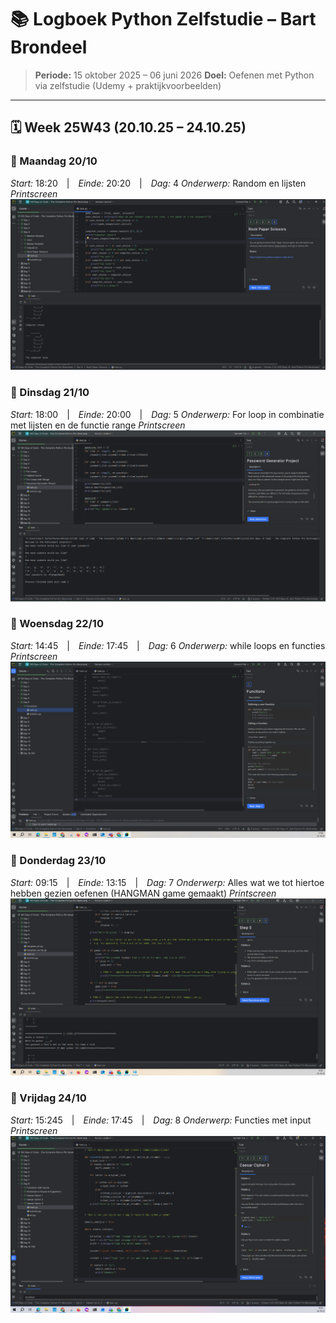 # 📚 Logboek Python Zelfstudie – Bart Brondeel

> **Periode:** 15 oktober 2025 – 06 juni 2026
> **Doel:** Oefenen met Python via zelfstudie (Udemy + praktijkvoorbeelden)  

---

## 🗓️ Week 25W43 (20.10.25 – 24.10.25)

### 📅 Maandag 20/10
*Start:* 18:20 | *Einde:* 20:20 | *Dag:* 4 
*Onderwerp:* Random en lijsten
*Printscreen*
![Python omgeving](images/oktober_2025/maandag_20_oktober.png)

### 📅 Dinsdag 21/10
*Start:* 18:00 | *Einde:* 20:00 | *Dag:* 5 
*Onderwerp:* For loop in combinatie met lijsten en de functie range
*Printscreen*
![Python omgeving](images/oktober_2025/dinsdag_21_oktober.png)

### 📅 Woensdag 22/10
*Start:* 14:45 | *Einde:* 17:45 | *Dag:* 6 
*Onderwerp:* while loops en functies
*Printscreen*
![Python omgeving](images/oktober_2025/woensdag_22_oktober.png)

### 📅 Donderdag 23/10
*Start:* 09:15 | *Einde:* 13:15 | *Dag:* 7 
*Onderwerp:* Alles wat we tot hiertoe hebben gezien oefenen (HANGMAN game gemaakt)
*Printscreen*
![Python omgeving](images/oktober_2025/donderdag_23_oktober.png)

### 📅 Vrijdag 24/10
*Start:* 15:245 | *Einde:* 17:45 | *Dag:* 8
*Onderwerp:* Functies met input
*Printscreen*
![Python omgeving](images/oktober_2025/vrijdag_24_okober.png)

